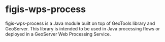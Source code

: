 figis-wps-process
=================

figis-wps-process is a Java module built on top of GeoTools library and GeoServer. This library is intended to be used in Java processing flows or deployed in a GeoServer Web Processing Service.
